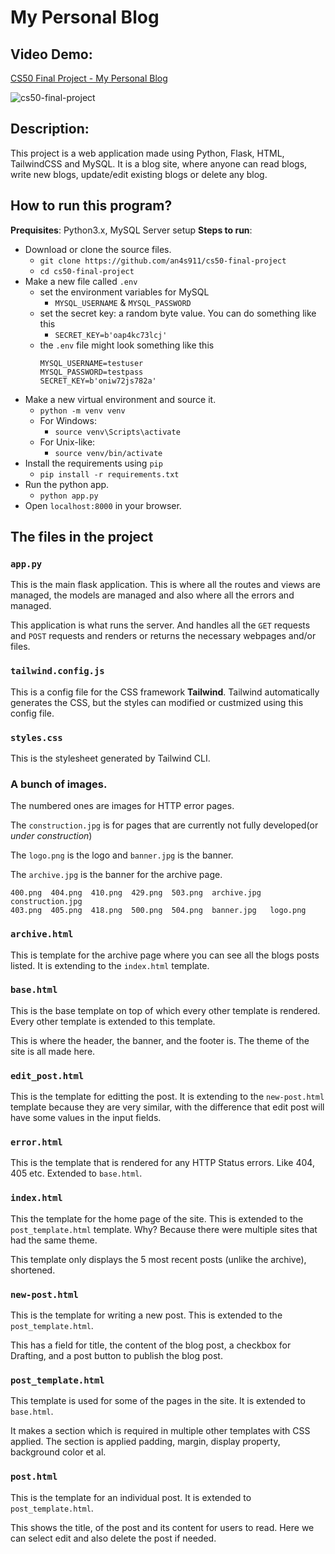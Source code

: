 # My Personal Blog
## Video Demo: 
[CS50 Final Project - My Personal Blog](https://youtu.be/dySuH8xAoV8)

![cs50-final-project](https://user-images.githubusercontent.com/55910194/139580203-018db37c-67da-4ddf-a497-baa9a33ef905.gif)
## Description: 

This project is a web application made using Python, Flask, HTML, TailwindCSS and MySQL. It is a blog site, where anyone can read blogs, write new blogs, update/edit existing blogs or delete any blog. 

## How to run this program?
**Prequisites**: Python3.x, MySQL Server setup
**Steps to run**:
- Download or clone the source files. 
    - `git clone https://github.com/an4s911/cs50-final-project`
    - `cd cs50-final-project`
- Make a new file called `.env`
    - set the environment variables for MySQL
        - `MYSQL_USERNAME` & `MYSQL_PASSWORD`
    - set the secret key: a random byte value. You can do something like this
        - `SECRET_KEY=b'oap4kc73lcj'`
    - the `.env` file might look something like this
        ```
        MYSQL_USERNAME=testuser
        MYSQL_PASSWORD=testpass
        SECRET_KEY=b'oniw72js782a'
        ```
- Make a new virtual environment and source it.
    - `python -m venv venv`
    - For Windows:
        - `source venv\Scripts\activate`
    - For Unix-like:
        - `source venv/bin/activate`
- Install the requirements using `pip`
    - `pip install -r requirements.txt`
- Run the python app. 
    - `python app.py`
- Open `localhost:8000` in your browser. 

## The files in the project
### `app.py`
This is the main flask application. This is where all the routes and views are managed, the models are managed and also where all the errors and managed. 

This application is what runs the server. And handles all the `GET` requests and `POST` requests and renders or returns the necessary webpages and/or files.

### `tailwind.config.js`
This is a config file for the CSS framework **Tailwind**. Tailwind automatically generates the CSS, but the styles can modified or custmized using this config file.

### `styles.css`
This is the stylesheet generated by Tailwind CLI.

### A bunch of images. 
The numbered ones are images for HTTP error pages.

The `construction.jpg` is for pages that are currently not fully developed(or *under construction*)

The `logo.png` is the logo and `banner.jpg` is the banner.

The `archive.jpg` is the banner for the archive page.
```
400.png  404.png  410.png  429.png  503.png  archive.jpg  construction.jpg
403.png  405.png  418.png  500.png  504.png  banner.jpg   logo.png
```

### `archive.html`
This is template for the archive page where you can see all the blogs posts listed. It is extending to the `index.html` template.

### `base.html`
This is the base template on top of which every other template is rendered. Every other template is extended to this template. 

This is where the header, the banner, and the footer is. The theme of the site is all made here.

### `edit_post.html`
This is the template for editting the post. It is extending to the `new-post.html` template because they are very similar, with the difference that edit post will have some values in the input fields.

### `error.html`
This is the template that is rendered for any HTTP Status errors. Like 404, 405 etc. Extended to `base.html`.

### `index.html`
This the template for the home page of the site. This is extended to the `post_template.html` template. Why? Because there were multiple sites that had the same theme. 

This template only displays the 5 most recent posts (unlike the archive), shortened.

### `new-post.html`
This is the template for writing a new post. This is extended to the `post_template.html`.

This has a field for title, the content of the blog post, a checkbox for Drafting, and a post button to publish the blog post.

### `post_template.html`
This template is used for some of the pages in the site. It is extended to `base.html`.

It makes a section which is required in multiple other templates with CSS applied. The section is applied padding, margin, display property, background color et al. 

### `post.html`
This is the template for an individual post. It is extended to `post_template.html`. 

This shows the title, of the post and its content for users to read. Here we can select edit and also delete the post if needed. 
